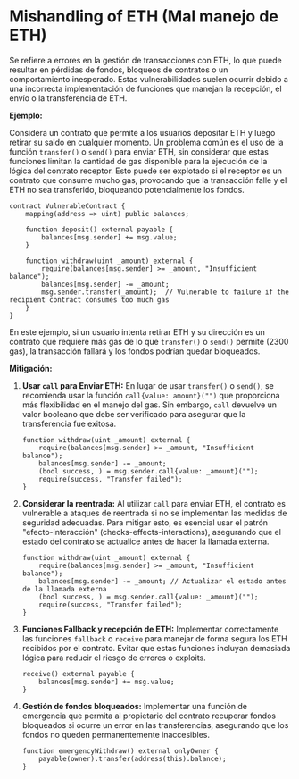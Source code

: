 # Mishandling of ETH (Mal manejo de ETH)

Se refiere a errores en la gestión de transacciones con ETH, lo que puede resultar en pérdidas de fondos, bloqueos de contratos o un comportamiento inesperado. Estas vulnerabilidades suelen ocurrir debido a una incorrecta implementación de funciones que manejan la recepción, el envío o la transferencia de ETH.

**Ejemplo:**

Considera un contrato que permite a los usuarios depositar ETH y luego retirar su saldo en cualquier momento. Un problema común es el uso de la función `transfer()` o `send()` para enviar ETH, sin considerar que estas funciones limitan la cantidad de gas disponible para la ejecución de la lógica del contrato receptor. Esto puede ser explotado si el receptor es un contrato que consume mucho gas, provocando que la transacción falle y el ETH no sea transferido, bloqueando potencialmente los fondos.

```solidity
contract VulnerableContract {
    mapping(address => uint) public balances;

    function deposit() external payable {
        balances[msg.sender] += msg.value;
    }

    function withdraw(uint _amount) external {
        require(balances[msg.sender] >= _amount, "Insufficient balance");
        balances[msg.sender] -= _amount;
        msg.sender.transfer(_amount);  // Vulnerable to failure if the recipient contract consumes too much gas
    }
}
```

En este ejemplo, si un usuario intenta retirar ETH y su dirección es un contrato que requiere más gas de lo que `transfer()` o `send()` permite (2300 gas), la transacción fallará y los fondos podrían quedar bloqueados.

**Mitigación:**

1.  **Usar `call` para Enviar ETH:** En lugar de usar `transfer()` o `send()`, se recomienda usar la función `call{value: amount}("")` que proporciona más flexibilidad en el manejo del gas. Sin embargo, `call` devuelve un valor booleano que debe ser verificado para asegurar que la transferencia fue exitosa.

    ```solidity
    function withdraw(uint _amount) external {
        require(balances[msg.sender] >= _amount, "Insufficient balance");
        balances[msg.sender] -= _amount;
        (bool success, ) = msg.sender.call{value: _amount}("");
        require(success, "Transfer failed");
    }
    ```
2.  **Considerar la reentrada:** Al utilizar `call` para enviar ETH, el contrato es vulnerable a ataques de reentrada si no se implementan las medidas de seguridad adecuadas. Para mitigar esto, es esencial usar el patrón "efecto-interacción" (checks-effects-interactions), asegurando que el estado del contrato se actualice antes de hacer la llamada externa.

    ```solidity
    function withdraw(uint _amount) external {
        require(balances[msg.sender] >= _amount, "Insufficient balance");
        balances[msg.sender] -= _amount; // Actualizar el estado antes de la llamada externa
        (bool success, ) = msg.sender.call{value: _amount}("");
        require(success, "Transfer failed");
    }
    ```
3.  **Funciones Fallback y recepción de ETH:** Implementar correctamente las funciones `fallback` o `receive` para manejar de forma segura los ETH recibidos por el contrato. Evitar que estas funciones incluyan demasiada lógica para reducir el riesgo de errores o exploits.

    ```solidity
    receive() external payable {
        balances[msg.sender] += msg.value;
    }
    ```
4.  **Gestión de fondos bloqueados:** Implementar una función de emergencia que permita al propietario del contrato recuperar fondos bloqueados si ocurre un error en las transferencias, asegurando que los fondos no queden permanentemente inaccesibles.

    ```solidity
    function emergencyWithdraw() external onlyOwner {
        payable(owner).transfer(address(this).balance);
    }
    ```
